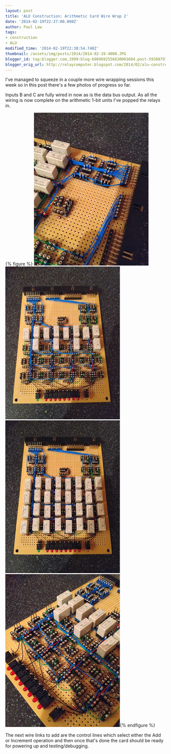 ```yaml
---
layout: post
title: 'ALU Construction: Arithmetic Card Wire Wrap 2'
date: '2014-02-19T22:37:00.000Z'
author: Paul Law
tags:
- construction
- ALU
modified_time: '2014-02-19T22:38:54.748Z'
thumbnail: /assets/img/posts/2014/2014-02-19-4000.JPG
blogger_id: tag:blogger.com,1999:blog-6989692556630001604.post-5938079786611465554
blogger_orig_url: http://relaycomputer.blogspot.com/2014/02/alu-construction-arithmetic-card-wire_19.html
---
```


I've managed to squeeze in a couple more wire wrapping sessions this week so 
in this post there's a few photos of progress so far.

Inputs B and 
C are fully wired in now as is the data bus output. As all the wiring is now 
complete on the arithmetic 1-bit units I've popped the relays in.

{% figure %}
![ALU Arithmetic Card (close up top)](/assets/img/posts/2014/2014-02-19-0000.JPG)
![ALU Arithmetic Card](/assets/img/posts/2014/2014-02-19-0001.JPG)
![ALU Arithmetic Card (with added relays)](/assets/img/posts/2014/2014-02-19-0002.JPG)
![ALU Arithmetic Card (close up bottom)](/assets/img/posts/2014/2014-02-19-0003.JPG){% endfigure %}

The next wire links to add are the control lines which 
select either the Add or Increment operation and then once that's done the 
card should be ready for powering up and testing/debugging. 